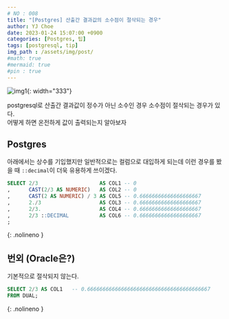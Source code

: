 ```yaml
---
# NO : 008
title: "[Postgres] 산출간 결과값의 소수점이 절삭되는 경우"
author: YJ Choe
date: 2023-01-24 15:07:00 +0900
categories: [Postgres, 팁]
tags: [postgresql, tip]
img_path : /assets/img/post/
#math: true
#mermaid: true
#pin : true
---
```

![img1](008_01.png){: width="333"}


postgresql로 산출간 결과값이 정수가 아닌 소수인 경우 소수점이 절삭되는 경우가 있다.  
어떻게 하면 온전하게 값이 출력되는지 알아보자

## Postgres

아래에서는 상수를 기입했지만 일반적으로는 컬럼으로 대입하게 되는데 이런 경우를 봤을 때 `::decimal`이 더욱 유용하게 쓰이겠다.
```sql
SELECT 2/3                    AS COL1 -- 0
,      CAST(2/3 AS NUMERIC)   AS COL2 -- 0
,      CAST(2 AS NUMERIC) / 3 AS COL5 -- 0.66666666666666666667
,      2./3                   AS COL3 -- 0.66666666666666666667
,      2/3.                   AS COL4 -- 0.66666666666666666667
,      2/3 ::DECIMAL          AS COL6 -- 0.66666666666666666667
;
```
{: .nolineno }


## 번외 (Oracle은?)

기본적으로 절삭되지 않는다.
```sql
SELECT 2/3 AS COL1   -- 0.6666666666666666666666666666666666666667
FROM DUAL;
```
{: .nolineno }
